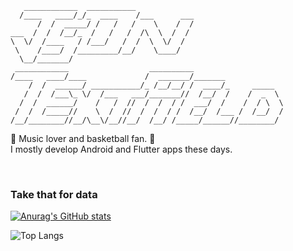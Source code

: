 ```
   ____________  ___________                                 
  /____   ____/_/_  ____    /___      ___                    
      /  /  _____/ /   /   /    \    /  /                    
___  /  /  /__/_  /   /   /  /\  \  /  /                     
\  \/  /____   / /___/   /  /  \  \/  /                      
 \    /____/  /_________/__/    \____/                       
  \__/_______/                                               
 ____________                  __________                    
/____   ____/____             /  _______/_______             
    /  /  ______/ ___________/_ /__/__/ /  ____/_     _____  
   /  /  /___\_ \/  /___   ___/_______//  /__/  /    /  _  \ 
  /  /  ______/    /   /  //  /  /  / /  ___/  /    /  / \  \
 /  /  /_____//    \  /  //  /  /  / /  /__/  /___ /  /__/  /
/__/________//__/\__\/__//__/  /__/ /_____/______//________/ 
```

🎵 Music lover and basketball fan. 🏀\
I mostly develop Android and Flutter apps these days.

<br/>

### Take that for data
[![Anurag's GitHub stats](https://github-readme-stats.vercel.app/api?username=jsontextfield&show_icons=true&theme=dark)](https://github.com/anuraghazra/github-readme-stats)

![Top Langs](https://github-readme-stats.vercel.app/api/top-langs/?username=jsontextfield&show_icons=true&theme=dark)

<!--
**JsonTextfield/JsonTextfield** is a ✨ _special_ ✨ repository because its `README.md` (this file) appears on your GitHub profile.

Here are some ideas to get you started:

- 🔭 I’m currently working on ...
- 🌱 I’m currently learning ...
- 👯 I’m looking to collaborate on ...
- 🤔 I’m looking for help with ...
- 💬 Ask me about ...
- 📫 How to reach me: ...
- 😄 Pronouns: ...
- ⚡ Fun fact: ...
-->
